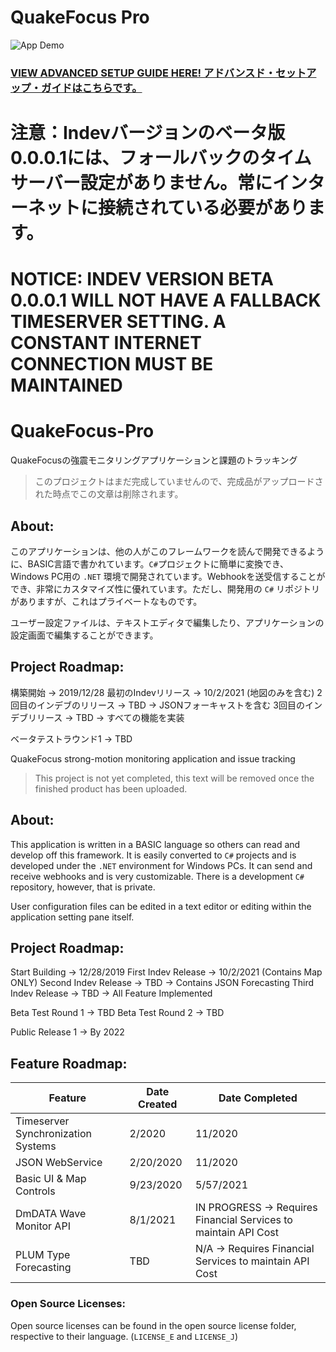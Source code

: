 # QuakeFocus Pro
![App Demo](https://i.imgur.com/peKP8a7.png)

### [VIEW ADVANCED SETUP GUIDE HERE! アドバンスド・セットアップ・ガイドはこちらです。](https://quakefocusdev.gitbook.io/)

# 注意：Indevバージョンのベータ版0.0.0.1には、フォールバックのタイムサーバー設定がありません。常にインターネットに接続されている必要があります。
# NOTICE: INDEV VERSION BETA 0.0.0.1 WILL NOT HAVE A FALLBACK TIMESERVER SETTING. A CONSTANT INTERNET CONNECTION MUST BE MAINTAINED
# QuakeFocus-Pro

QuakeFocusの強震モニタリングアプリケーションと課題のトラッキング

> このプロジェクトはまだ完成していませんので、完成品がアップロードされた時点でこの文章は削除されます。

## About:
このアプリケーションは、他の人がこのフレームワークを読んで開発できるように、BASIC言語で書かれています。``C#``プロジェクトに簡単に変換でき、Windows PC用の ``.NET`` 環境で開発されています。Webhookを送受信することができ、非常にカスタマイズ性に優れています。ただし、開発用の ``C#`` リポジトリがありますが、これはプライベートなものです。

ユーザー設定ファイルは、テキストエディタで編集したり、アプリケーションの設定画面で編集することができます。

## Project Roadmap:

構築開始 -> 2019/12/28
最初のIndevリリース -> 10/2/2021 (地図のみを含む)
2回目のインデブのリリース -> TBD -> JSONフォーキャストを含む
3回目のインデブリリース -> TBD -> すべての機能を実装

ベータテストラウンド1 -> TBD 

QuakeFocus strong-motion monitoring application and issue tracking

> This project is not yet completed, this text will be removed once the finished product has been uploaded.

## About:
This application is written in a BASIC language so others can read and develop off this framework. It is easily converted to ``C#`` projects and is developed under the ``.NET`` environment for Windows PCs. It can send and receive webhooks and is very customizable. There is a development ``C#`` repository, however, that is private. 

User configuration files can be edited in a text editor or editing within the application setting pane itself. 

## Project Roadmap:

Start Building -> 12/28/2019
First Indev Release -> 10/2/2021 (Contains Map ONLY)
Second Indev Release -> TBD -> Contains JSON Forecasting
Third Indev Release -> TBD -> All Feature Implemented

Beta Test Round 1 -> TBD 
Beta Test Round 2 -> TBD

Public Release 1 -> By 2022

## Feature Roadmap:

| Feature | Date Created | Date Completed |
|---------|--------------|----------------|
| Timeserver Synchronization Systems    | 2/2020          | 11/2020            |
| JSON WebService     | 2/20/2020         | 11/2020            |
| Basic UI & Map Controls       |  9/23/2020            |   5/57/2021             |
| DmDATA Wave Monitor API | 8/1/2021 | IN PROGRESS -> Requires Financial Services to maintain API Cost
| PLUM Type Forecasting | TBD | N/A -> Requires Financial Services to maintain API Cost

### Open Source Licenses:

Open source licenses can be found in the open source license folder, respective to their language. (``LICENSE_E`` and ``LICENSE_J``)
